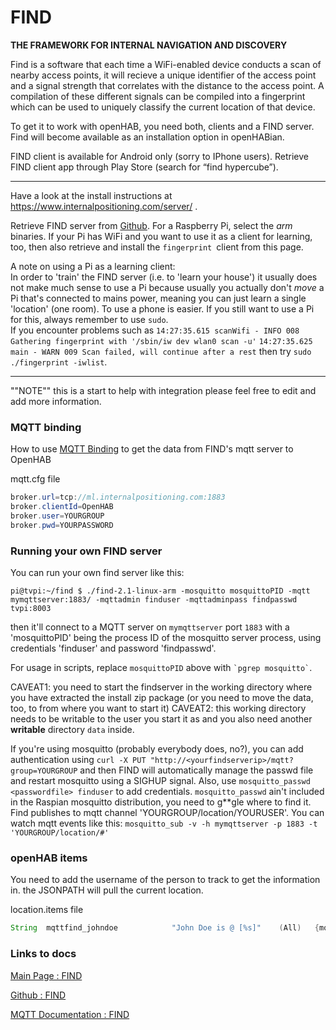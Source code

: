 # FIND
**THE FRAMEWORK FOR INTERNAL NAVIGATION AND DISCOVERY**

Find is a  software that each time a WiFi-enabled device conducts a scan of nearby access points, it will recieve a unique identifier of the access point and a signal strength that correlates with the distance to the access point. A compilation of these different signals can be compiled into a fingerprint which can be used to uniquely classify the current location of that device.

To get it to work with openHAB, you need both, clients and a FIND server.
Find will become available as an installation option in openHABian.

FIND client is available for Android only (sorry to IPhone users).
Retrieve FIND client app through Play Store (search for “find hypercube”).

***
Have a look at the install instructions at https://www.internalpositioning.com/server/ .

Retrieve FIND server from [Github](https://github.com/schollz/find/releases).
For a Raspberry Pi, select the _arm_ binaries.
If your Pi has WiFi and you want to use it as a client for learning, too, then also retrieve and install the `fingerprint `client from this page.

A note on using a Pi as a learning client:<br>
In order to 'train' the FIND server (i.e. to 'learn your house')  it usually does not make much sense to use a Pi because usually you actually don't _move_ a Pi that's connected to mains power, meaning you can just learn a single 'location' (one room). To use a phone is easier.
If you still want to use a Pi for this, always remember to use `sudo`.<br>
If you encounter problems such as
`14:27:35.615 scanWifi - INFO 008 Gathering fingerprint with '/sbin/iw dev wlan0 scan -u'`
`14:27:35.625 main - WARN 009 Scan failed, will continue after a rest`
then try  `sudo ./fingerprint -iwlist`.

***

""NOTE"" this is a start to help with integration please feel free to edit and add more information.

### MQTT binding
How to use [MQTT Binding](http://docs.openhab.org/addons/bindings/mqtt1/readme.html) to get the data from FIND's mqtt server to OpenHAB


mqtt.cfg file
```java
broker.url=tcp://ml.internalpositioning.com:1883
broker.clientId=OpenHAB
broker.user=YOURGROUP
broker.pwd=YOURPASSWORD
```

### Running your own FIND server
You can run your own find server like this:<br>
```
pi@tvpi:~/find $ ./find-2.1-linux-arm -mosquitto mosquittoPID -mqtt mymqttserver:1883/ -mqttadmin finduser -mqttadminpass findpasswd tvpi:8003
```
then it'll connect to a MQTT server on `mymqttserver` port `1883` with a 'mosquittoPID' being the process ID of the mosquitto server process, using credentials 'finduser' and password 'findpasswd'.

For usage in scripts, replace ``mosquittoPID`` above with `` `pgrep mosquitto` ``.

CAVEAT1: you need to start the findserver in the working directory where you have extracted the install zip package
(or you need to move the data, too, to from where you want to start it)
CAVEAT2: this working directory needs to be writable to the user you start it as and you also need another **writable** directory `data` inside.

If you're using mosquitto (probably everybody does, no?), you can add authentication using `curl -X PUT "http://<yourfindserverip>/mqtt?group=YOURGROUP` and then FIND will automatically manage the passwd file and restart mosquitto using a SIGHUP signal. Also, use `mosquitto_passwd <passwordfile> finduser` to add credentials. `mosquitto_passwd` ain't included in the Raspian mosquitto distribution, you need to g**gle where to find it.
Find publishes to mqtt channel 'YOURGROUP/location/YOURUSER'.
You can watch mqtt events like this: `mosquitto_sub -v -h mymqttserver -p 1883 -t 'YOURGROUP/location/#'`


### openHAB items
You need to add the username of the person to track to get the information in.
the JSONPATH will pull the current location.


location.items file
```java
String	mqttfind_johndoe			"John Doe is @ [%s]"	(All)	{mqtt="<[find:YOURGROUP/location/USERNAME:state:JSONPATH($.location)]"}
```

### Links to docs
[Main Page : FIND](https://www.internalpositioning.com/faq)

[Github : FIND](https://github.com/schollz/find)

[MQTT Documentation : FIND](https://doc.internalpositioning.com/mqtt/)
